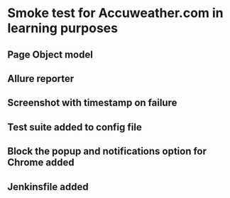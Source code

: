 # Smoke test for Accuweather.com in learning purposes

## Page Object model
## Allure reporter
## Screenshot with timestamp on failure
## Test suite added to config file
## Block the popup and notifications option for Chrome added
## Jenkinsfile added